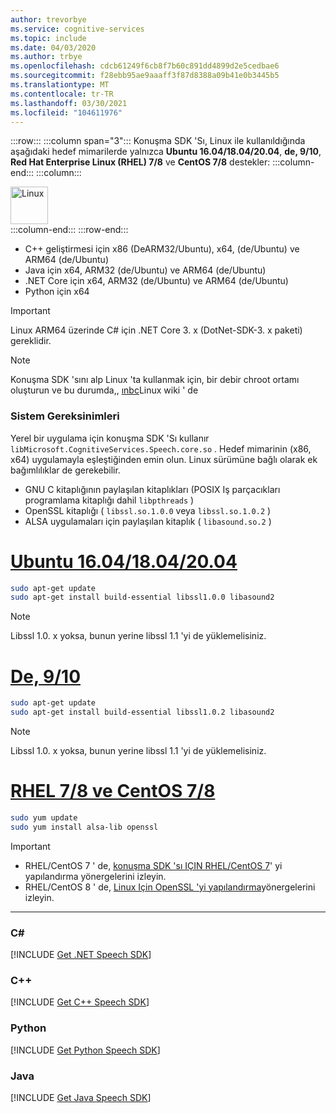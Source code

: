 ```yaml
---
author: trevorbye
ms.service: cognitive-services
ms.topic: include
ms.date: 04/03/2020
ms.author: trbye
ms.openlocfilehash: cdcb61249f6cb8f7b60c891dd4899d2e5cedbae6
ms.sourcegitcommit: f28ebb95ae9aaaff3f87d8388a09b41e0b3445b5
ms.translationtype: MT
ms.contentlocale: tr-TR
ms.lasthandoff: 03/30/2021
ms.locfileid: "104611976"
---
```

:::row:::
    :::column span="3":::
        Konuşma SDK 'Sı, Linux ile kullanıldığında aşağıdaki hedef mimarilerde yalnızca **Ubuntu 16.04/18.04/20.04**, **de, 9/10**, **Red Hat Enterprise Linux (RHEL) 7/8** ve **CentOS 7/8** destekler:
    :::column-end:::
    :::column:::
        <br>
        <div class="icon is-large">
            <img alt="Linux" src="https://docs.microsoft.com/media/logos/logo_linux-color.svg" width="60px">
        </div>
    :::column-end:::
:::row-end:::

- C++ geliştirmesi için x86 (DeARM32/Ubuntu), x64, (de/Ubuntu) ve ARM64 (de/Ubuntu)
- Java için x64, ARM32 (de/Ubuntu) ve ARM64 (de/Ubuntu)
- .NET Core için x64, ARM32 (de/Ubuntu) ve ARM64 (de/Ubuntu)
- Python için x64

> [!IMPORTANT]
> Linux ARM64 üzerinde C# için .NET Core 3. x (DotNet-SDK-3. x paketi) gereklidir.

> [!NOTE]
> Konuşma SDK 'sını alp Linux 'ta kullanmak için, bir debir chroot ortamı oluşturun ve bu durumda,, [ınbc](https://wiki.alpinelinux.org/wiki/Running_glibc_programs)Linux wiki ' de

### <a name="system-requirements"></a>Sistem Gereksinimleri

Yerel bir uygulama için konuşma SDK 'Sı kullanır `libMicrosoft.CognitiveServices.Speech.core.so` . Hedef mimarinin (x86, x64) uygulamayla eşleştiğinden emin olun. Linux sürümüne bağlı olarak ek bağımlılıklar de gerekebilir.

- GNU C kitaplığının paylaşılan kitaplıkları (POSIX Iş parçacıkları programlama kitaplığı dahil `libpthreads` )
- OpenSSL kitaplığı ( `libssl.so.1.0.0` veya `libssl.so.1.0.2` )
- ALSA uygulamaları için paylaşılan kitaplık ( `libasound.so.2` )

# <a name="ubuntu-160418042004"></a>[Ubuntu 16.04/18.04/20.04](#tab/ubuntu)

```Bash
sudo apt-get update
sudo apt-get install build-essential libssl1.0.0 libasound2
```

> [!NOTE]
> Libssl 1.0. x yoksa, bunun yerine libssl 1.1 'yi de yüklemelisiniz.

# <a name="debian-910"></a>[De, 9/10](#tab/debian)

```Bash
sudo apt-get update
sudo apt-get install build-essential libssl1.0.2 libasound2
```

> [!NOTE]
> Libssl 1.0. x yoksa, bunun yerine libssl 1.1 'yi de yüklemelisiniz.

# <a name="rhel-78-and-centos-78"></a>[RHEL 7/8 ve CentOS 7/8](#tab/rhel-centos)

```Bash
sudo yum update
sudo yum install alsa-lib openssl
```

> [!IMPORTANT]
> - RHEL/CentOS 7 ' de, [konuşma SDK 'sı IÇIN RHEL/CentOS 7](~/articles/cognitive-services/speech-service/how-to-configure-rhel-centos-7.md)' yi yapılandırma yönergelerini izleyin.
> - RHEL/CentOS 8 ' de, [Linux Için OpenSSL 'yi yapılandırma](~/articles/cognitive-services/speech-service/how-to-configure-openssl-linux.md)yönergelerini izleyin.

---

### <a name="c"></a>C#

[!INCLUDE [Get .NET Speech SDK](get-speech-sdk-dotnet.md)]

### <a name="c"></a>C++

[!INCLUDE [Get C++ Speech SDK](get-speech-sdk-cpp.md)]

### <a name="python"></a>Python

[!INCLUDE [Get Python Speech SDK](get-speech-sdk-python.md)]

### <a name="java"></a>Java

[!INCLUDE [Get Java Speech SDK](get-speech-sdk-java.md)]
